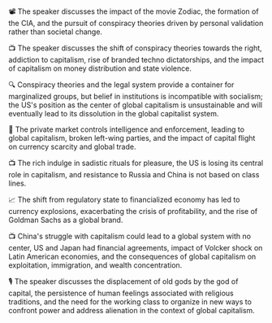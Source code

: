 📽️ The speaker discusses the impact of the movie Zodiac, the formation of the CIA, and the pursuit of conspiracy theories driven by personal validation rather than societal change.

📺 The speaker discusses the shift of conspiracy theories towards the right, addiction to capitalism, rise of branded techno dictatorships, and the impact of capitalism on money distribution and state violence.

🔍 Conspiracy theories and the legal system provide a container for marginalized groups, but belief in institutions is incompatible with socialism; the US's position as the center of global capitalism is unsustainable and will eventually lead to its dissolution in the global capitalist system.

📰 The private market controls intelligence and enforcement, leading to global capitalism, broken left-wing parties, and the impact of capital flight on currency scarcity and global trade.

📺 The rich indulge in sadistic rituals for pleasure, the US is losing its central role in capitalism, and resistance to Russia and China is not based on class lines.

📈 The shift from regulatory state to financialized economy has led to currency explosions, exacerbating the crisis of profitability, and the rise of Goldman Sachs as a global brand.

📺 China's struggle with capitalism could lead to a global system with no center, US and Japan had financial agreements, impact of Volcker shock on Latin American economies, and the consequences of global capitalism on exploitation, immigration, and wealth concentration.

🎙️ The speaker discusses the displacement of old gods by the god of capital, the persistence of human feelings associated with religious traditions, and the need for the working class to organize in new ways to confront power and address alienation in the context of global capitalism.

